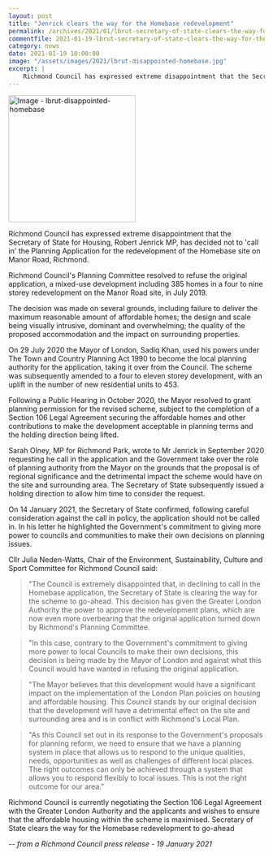 ```yaml
---
layout: post
title: "Jenrick clears the way for the Homebase redevelopment"
permalink: /archives/2021/01/lbrut-secretary-of-state-clears-the-way-for-the-homebase-redevelopment.html
commentfile: 2021-01-19-lbrut-secretary-of-state-clears-the-way-for-the-homebase-redevelopment
category: news
date: 2021-01-19 10:00:00
image: "/assets/images/2021/lbrut-disappointed-homebase.jpg"
excerpt: |
    Richmond Council has expressed extreme disappointment that the Secretary of State for Housing, Robert Jenrick MP, has decided not to 'call in' the Planning Application for the redevelopment of the Homebase site on Manor Road, Richmond.
---
```

<a href="/assets/images/2021/lbrut-disappointed-homebase.jpg" title="Click for a larger image"><img src="/assets/images/2021/lbrut-disappointed-homebase-thumb.jpg" width="250" alt="Image - lbrut-disappointed-homebase"  class="photo right"/></a>

Richmond Council has expressed extreme disappointment that the Secretary of State for Housing, Robert Jenrick MP, has decided not to 'call in' the Planning Application for the redevelopment of the Homebase site on Manor Road, Richmond.

Richmond Council's Planning Committee resolved to refuse the original application, a mixed-use development including 385 homes in a four to nine storey redevelopment on the Manor Road site, in July 2019.

The decision was made on several grounds, including failure to deliver the maximum reasonable amount of affordable homes; the design and scale being visually intrusive, dominant and overwhelming; the quality of the proposed accommodation and the impact on surrounding properties.

On 29 July 2020 the Mayor of London, Sadiq Khan, used his powers under The Town and Country Planning Act 1990 to become the local planning authority for the application, taking it over from the Council. The scheme was subsequently amended to a four to eleven storey development, with an uplift in the number of new residential units to 453.

Following a Public Hearing in October 2020, the Mayor resolved to grant planning permission for the revised scheme, subject to the completion of a Section 106 Legal Agreement securing the affordable homes and other contributions to make the development acceptable in planning terms and the holding direction being lifted.

Sarah Olney, MP for Richmond Park, wrote to Mr Jenrick in September 2020 requesting he call in the application and the Government take over the role of planning authority from the Mayor on the grounds that the proposal is of regional significance and the detrimental impact the scheme would have on the site and surrounding area. The Secretary of State subsequently issued a holding direction to allow him time to consider the request.

On 14 January 2021, the Secretary of State confirmed, following careful consideration against the call in policy, the application should not be called in. In his letter he highlighted the Government's commitment to giving more power to councils and communities to make their own decisions on planning issues.

Cllr Julia Neden-Watts, Chair of the Environment, Sustainability, Culture and Sport Committee for Richmond Council said:

> "The Council is extremely disappointed that, in declining to call in the Homebase application, the Secretary of State is clearing the way for the scheme to go-ahead. This decision has given the Greater London Authority the power to approve the redevelopment plans, which are now even more overbearing that the original application turned down by Richmond's Planning Committee.

> "In this case, contrary to the Government's commitment to giving more power to local Councils to make their own decisions, this decision is being made by the Mayor of London and against what this Council would have wanted in refusing the original application.

> "The Mayor believes that this development would have a significant impact on the implementation of the London Plan policies on housing and affordable housing. This Council stands by our original decision that the development will have a detrimental effect on the site and surrounding area and is in conflict with Richmond's Local Plan.

> "As this Council set out in its response to the Government's proposals for planning reform, we need to ensure that we have a planning system in place that allows us to respond to the unique qualities, needs, opportunities as well as challenges of different local places. The right outcomes can only be achieved through a system that allows you to respond flexibly to local issues. This is not the right outcome for our area."

Richmond Council is currently negotiating the Section 106 Legal Agreement with the Greater London Authority and the applicants and wishes to ensure that the affordable housing within the scheme is maximised. Secretary of State clears the way for the Homebase redevelopment to go-ahead


<cite>-- from a Richmond Council press release - 19 January 2021</cite>
